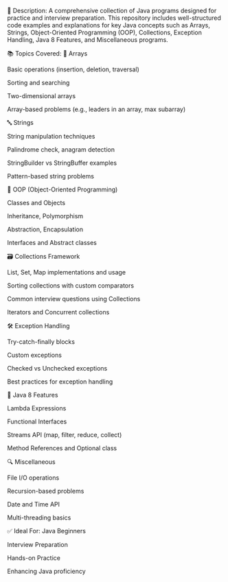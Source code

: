 
📝 Description:
A comprehensive collection of Java programs designed for practice and interview preparation. This repository includes well-structured code examples and explanations for key Java concepts such as Arrays, Strings, Object-Oriented Programming (OOP), Collections, Exception Handling, Java 8 Features, and Miscellaneous programs.

📚 Topics Covered:
🔢 Arrays

Basic operations (insertion, deletion, traversal)

Sorting and searching

Two-dimensional arrays

Array-based problems (e.g., leaders in an array, max subarray)

🔤 Strings

String manipulation techniques

Palindrome check, anagram detection

StringBuilder vs StringBuffer examples

Pattern-based string problems

🔁 OOP (Object-Oriented Programming)

Classes and Objects

Inheritance, Polymorphism

Abstraction, Encapsulation

Interfaces and Abstract classes

🗃️ Collections Framework

List, Set, Map implementations and usage

Sorting collections with custom comparators

Common interview questions using Collections

Iterators and Concurrent collections

🛠️ Exception Handling

Try-catch-finally blocks

Custom exceptions

Checked vs Unchecked exceptions

Best practices for exception handling

🧠 Java 8 Features

Lambda Expressions

Functional Interfaces

Streams API (map, filter, reduce, collect)

Method References and Optional class

🔍 Miscellaneous

File I/O operations

Recursion-based problems

Date and Time API

Multi-threading basics

✅ Ideal For:
Java Beginners

Interview Preparation

Hands-on Practice

Enhancing Java proficiency
